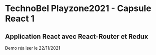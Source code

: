 # TechnoBel Playzone2021 - Capsule React 1

## Application React avec React-Router et Redux

Demo réaliser le 22/11/2021